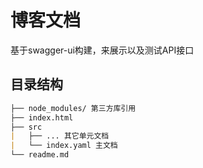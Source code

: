 # 博客文档

基于swagger-ui构建，来展示以及测试API接口

## 目录结构

```md
├── node_modules/ 第三方库引用
├── index.html
├── src
|   ├── ... 其它单元文档
|   └── index.yaml 主文档
└── readme.md
```
